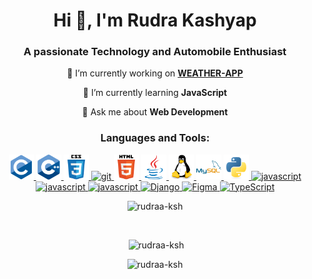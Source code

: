<h1 align="center">Hi 👋, I'm Rudra Kashyap</h1>
<h3 align="center">A passionate Technology and Automobile Enthusiast</h3>

<p align="center">🔭 I’m currently working on <a href="https://github.com/rudraa-ksh/WEATHER-APP"><b>WEATHER-APP</b></a></p>

<p align="center">🌱 I’m currently learning <b>JavaScript</b></p>

<p align="center">💬 Ask me about <b>Web Development</b></p>

<h3 align="center">Languages and Tools:</h3>
<p align="center"> <a href="https://www.cprogramming.com/" target="_blank" rel="noreferrer"> <img src="https://raw.githubusercontent.com/devicons/devicon/master/icons/c/c-original.svg" alt="c" width="40" height="40"/> </a> <a href="https://www.w3schools.com/cpp/" target="_blank" rel="noreferrer"> <img src="https://raw.githubusercontent.com/devicons/devicon/master/icons/cplusplus/cplusplus-original.svg" alt="cplusplus" width="40" height="40"/> </a> <a href="https://www.w3schools.com/css/" target="_blank" rel="noreferrer"> <img src="https://raw.githubusercontent.com/devicons/devicon/master/icons/css3/css3-original-wordmark.svg" alt="css3" width="40" height="40"/> </a> <a href="https://git-scm.com/" target="_blank" rel="noreferrer"> <img src="https://www.vectorlogo.zone/logos/git-scm/git-scm-icon.svg" alt="git" width="40" height="40"/> </a> <a href="https://www.w3.org/html/" target="_blank" rel="noreferrer"> <img src="https://raw.githubusercontent.com/devicons/devicon/master/icons/html5/html5-original-wordmark.svg" alt="html5" width="40" height="40"/> </a> <a href="https://www.java.com" target="_blank" rel="noreferrer"> <img src="https://raw.githubusercontent.com/devicons/devicon/master/icons/java/java-original.svg" alt="java" width="40" height="40"/> </a> <a href="https://www.linux.org/" target="_blank" rel="noreferrer"> <img src="https://raw.githubusercontent.com/devicons/devicon/master/icons/linux/linux-original.svg" alt="linux" width="40" height="40"/> </a> <a href="https://www.mysql.com/" target="_blank" rel="noreferrer"> <img src="https://raw.githubusercontent.com/devicons/devicon/master/icons/mysql/mysql-original-wordmark.svg" alt="mysql" width="40" height="40"/> </a> <a href="https://www.python.org" target="_blank" rel="noreferrer"> <img src="https://raw.githubusercontent.com/devicons/devicon/master/icons/python/python-original.svg" alt="python" width="40" height="40"/> </a> <a href="https://www.javascript.com/" target="_blank" rel="noreferrer"> <img src="https://upload.wikimedia.org/wikipedia/commons/thumb/6/6a/JavaScript-logo.png/768px-JavaScript-logo.png" alt="javascript" width="40" height="40"/> </a> <a href="https://www.notion.so/" target="_blank" rel="noreferrer"> <img src="https://upload.wikimedia.org/wikipedia/commons/4/45/Notion_app_logo.png" alt="javascript" width="40" height="40"/> </a> <a href="https://code.visualstudio.com/" target="_blank" rel="noreferrer"> <img src="https://logowik.com/content/uploads/images/visual-studio-code7642.jpg" alt="javascript" width="45" height="40"/> </a> <a href="https://www.djangoproject.com/" target="_blank" rel="noreferrer"> <img src="https://seeklogo.com/images/D/django-logo-4C5ECF7036-seeklogo.com.png" alt="Django" width="45" height="40"/> </a> </a> <a href="https://www.figma.com/" target="_blank" rel="noreferrer"> <img src="https://cdn.sanity.io/images/599r6htc/localized/46a76c802176eb17b04e12108de7e7e0f3736dc6-1024x1024.png" alt="Figma" width="45" height="40"/> </a> <a href="https://www.typescriptlang.org/" target="_blank" rel="noreferrer"> <img src="https://a.storyblok.com/f/88751/512x512/3fd17e7d63/typescript_logo_2020.svg" alt="TypeScript" width="45" height="40"/> </a></p>

<p align="center"><img src="https://github-readme-stats.vercel.app/api/top-langs?username=rudraa-ksh&show_icons=true&locale=en&layout=compact" alt="rudraa-ksh" /></p><br>

<p align="center">&nbsp;<img src="https://github-readme-stats.vercel.app/api?username=rudraa-ksh&show_icons=true&locale=en" alt="rudraa-ksh" /></p>

<p align="center"><img src="https://github-readme-streak-stats.herokuapp.com/?user=rudraa-ksh&" alt="rudraa-ksh" /></p>
